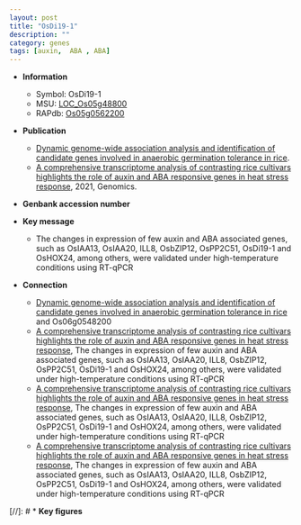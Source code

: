 ```yaml
---
layout: post
title: "OsDi19-1"
description: ""
category: genes
tags: [auxin,  ABA , ABA]
---
```


* **Information**  
    + Symbol: OsDi19-1  
    + MSU: [LOC_Os05g48800](http://rice.plantbiology.msu.edu/cgi-bin/ORF_infopage.cgi?orf=LOC_Os05g48800)  
    + RAPdb: [Os05g0562200](http://rapdb.dna.affrc.go.jp/viewer/gbrowse_details/irgsp1?name=Os05g0562200)  

* **Publication**  
    + [Dynamic genome-wide association analysis and identification of candidate genes involved in anaerobic germination tolerance in rice](N+Y).
    + [A comprehensive transcriptome analysis of contrasting rice cultivars highlights the role of auxin and ABA responsive genes in heat stress response](http://www.ncbi.nlm.nih.gov/pubmed?term=A+comprehensive+transcriptome+analysis+of+contrasting+rice+cultivars+highlights+the+role+of+auxin+and+ABA+responsive+genes+in+heat+stress+response%5BTitle%5D), 2021, Genomics.

* **Genbank accession number**  

* **Key message**  
    + The changes in expression of few auxin and ABA associated genes, such as OsIAA13, OsIAA20, ILL8, OsbZIP12, OsPP2C51, OsDi19-1 and OsHOX24, among others, were validated under high-temperature conditions using RT-qPCR

* **Connection**  
    + [Dynamic genome-wide association analysis and identification of candidate genes involved in anaerobic germination tolerance in rice](OsDi19-1) and Os06g0548200
    + [A comprehensive transcriptome analysis of contrasting rice cultivars highlights the role of auxin and ABA responsive genes in heat stress response](http://www.ncbi.nlm.nih.gov/pubmed?term=A+comprehensive+transcriptome+analysis+of+contrasting+rice+cultivars+highlights+the+role+of+auxin+and+ABA+responsive+genes+in+heat+stress+response%5BTitle%5D),  The changes in expression of few auxin and ABA associated genes, such as OsIAA13, OsIAA20, ILL8, OsbZIP12, OsPP2C51, OsDi19-1 and OsHOX24, among others, were validated under high-temperature conditions using RT-qPCR
    + [A comprehensive transcriptome analysis of contrasting rice cultivars highlights the role of auxin and ABA responsive genes in heat stress response](http://www.ncbi.nlm.nih.gov/pubmed?term=A+comprehensive+transcriptome+analysis+of+contrasting+rice+cultivars+highlights+the+role+of+auxin+and+ABA+responsive+genes+in+heat+stress+response%5BTitle%5D),  The changes in expression of few auxin and ABA associated genes, such as OsIAA13, OsIAA20, ILL8, OsbZIP12, OsPP2C51, OsDi19-1 and OsHOX24, among others, were validated under high-temperature conditions using RT-qPCR
    + [A comprehensive transcriptome analysis of contrasting rice cultivars highlights the role of auxin and ABA responsive genes in heat stress response](http://www.ncbi.nlm.nih.gov/pubmed?term=A+comprehensive+transcriptome+analysis+of+contrasting+rice+cultivars+highlights+the+role+of+auxin+and+ABA+responsive+genes+in+heat+stress+response%5BTitle%5D),  The changes in expression of few auxin and ABA associated genes, such as OsIAA13, OsIAA20, ILL8, OsbZIP12, OsPP2C51, OsDi19-1 and OsHOX24, among others, were validated under high-temperature conditions using RT-qPCR

[//]: # * **Key figures**  


